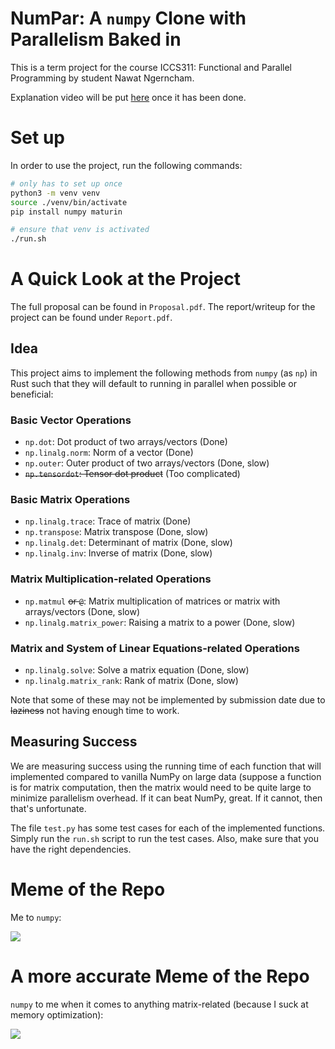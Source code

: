 # NumPar: A `numpy` Clone with Parallelism Baked in

This is a term project for the course ICCS311: Functional and Parallel Programming by student Nawat Ngerncham.

Explanation video will be put [here](https://youtu.be/dQw4w9WgXcQ) once it has been done.

# Set up

In order to use the project, run the following commands:

```sh
# only has to set up once
python3 -m venv venv
source ./venv/bin/activate
pip install numpy maturin

# ensure that venv is activated
./run.sh
```

# A Quick Look at the Project

The full proposal can be found in `Proposal.pdf`. The report/writeup for the project can be found under `Report.pdf`.

## Idea

This project aims to implement the following methods from `numpy` (as `np`) in Rust such that they will default to
running in parallel when possible or beneficial:

### Basic Vector Operations

- `np.dot`: Dot product of two arrays/vectors (Done)
- `np.linalg.norm`: Norm of a vector (Done)
- `np.outer`: Outer product of two arrays/vectors (Done, slow)
- ~~`np.tensordot`: Tensor dot product~~ (Too complicated)

### Basic Matrix Operations

- `np.linalg.trace`: Trace of matrix (Done)
- `np.transpose`: Matrix transpose (Done, slow)
- `np.linalg.det`: Determinant of matrix (Done, slow)
- `np.linalg.inv`: Inverse of matrix (Done, slow)

### Matrix Multiplication-related Operations

- `np.matmul` ~~or `@`~~: Matrix multiplication of matrices or matrix with arrays/vectors (Done, slow)
- `np.linalg.matrix_power`: Raising a matrix to a power (Done, slow)

### Matrix and System of Linear Equations-related Operations

- `np.linalg.solve`: Solve a matrix equation (Done, slow)
- `np.linalg.matrix_rank`: Rank of matrix (Done, slow)

Note that some of these may not be implemented by submission date due to ~~laziness~~ not having enough time to work.

## Measuring Success

We are measuring success using the running time of each function that will implemented compared to vanilla NumPy on
large data (suppose a function is for matrix computation, then the matrix would need to be quite large to minimize
parallelism overhead. If it can beat NumPy, great. If it cannot, then that's unfortunate.

The file `test.py` has some test cases for each of the implemented functions. Simply run the `run.sh` script to run the
test cases. Also, make sure that you have the right dependencies.

# Meme of the Repo

Me to `numpy`:

![](https://i.imgflip.com/420wbf.png)

# A more accurate Meme of the Repo

`numpy` to me when it comes to anything matrix-related (because I suck at memory optimization):

![](https://i.imgflip.com/420wbf.png)
